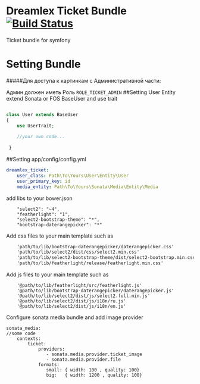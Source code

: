 Dreamlex Ticket Bundle
[![Build Status](https://travis-ci.org/Dreamlex/TicketBundle.svg?branch=master)](https://travis-ci.org/Dreamlex/TicketBundle)
=======================

Ticket bundle for symfony 

Setting Bundle
=====
#####Для доступа к картинкам с Административной части:

Админ должен иметь Роль `ROLE_TICKET_ADMIN`
##Setting User Entity
extend Sonata or FOS  BaseUser and use trait
```php

class User extends BaseUser 
{
    use UserTrait;
    
    //your own code...
    
 }
```
##Setting app/config/config.yml

``` yml
dreamlex_ticket:
    user_class: Path\To\Yours\User\Entity\User
    user_primary_key: id
    media_entity: Path\To\Yours\Sonata\Media\Entity\Media
```
add libs to your bower.json

```
    "select2": "~4",
    "featherlight": "1",
    "select2-bootstrap-theme": "*",
    "bootstrap-daterangepicker": "*"
```
Add css files to your main template such as
``` html
    'path/to/lib/bootstrap-daterangepicker/daterangepicker.css'
    'path/to/lib/select2/dist/css/select2.min.css'
    'path/to/lib/select2-bootstrap-theme/dist/select2-bootstrap.min.css'
    'path/to/lib/featherlight/release/featherlight.min.css'
```
Add js files to your main template such as
```
    '@path/to/lib/featherlight/src/featherlight.js'
    '@path/to/lib/bootstrap-daterangepicker/daterangepicker.js'
    '@path/to/lib/select2/dist/js/select2.full.min.js'
    '@path/to/lib/select2/dist/js/i18n/ru.js'
    '@path/to/lib/select2/dist/js/i18n/en.js'
```

Configure sonata media bundle and add image provider
```
sonata_media:
//some code
    contexts:
        ticket:
            providers:
               - sonata.media.provider.ticket_image
               - sonata.media.provider.file
            formats:
               small: { width: 100 , quality: 100}
               big:   { width: 1200 , quality: 100}
```
